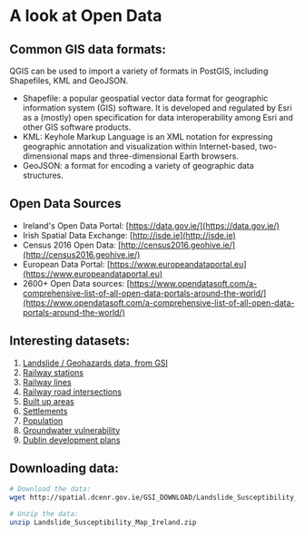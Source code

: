 # A look at Open Data

## Common GIS data formats:

QGIS can be used to import a variety of formats in PostGIS, including Shapefiles, KML and GeoJSON.

- Shapefile: a popular geospatial vector data format for geographic information system (GIS) software. It is developed and regulated by Esri as a (mostly) open specification for data interoperability among Esri and other GIS software products.
- KML: Keyhole Markup Language is an XML notation for expressing geographic annotation and visualization within Internet-based, two-dimensional maps and three-dimensional Earth browsers.
- GeoJSON:  a format for encoding a variety of geographic data structures.


## Open Data Sources
- Ireland's Open Data Portal: [https://data.gov.ie/](https://data.gov.ie/)
- Irish Spatial Data Exchange: [http://isde.ie](http://isde.ie)
- Census 2016 Open Data: [http://census2016.geohive.ie/](http://census2016.geohive.ie/)
- European Data Portal: [https://www.europeandataportal.eu](https://www.europeandataportal.eu)
- 2600+ Open Data sources: [https://www.opendatasoft.com/a-comprehensive-list-of-all-open-data-portals-around-the-world/](https://www.opendatasoft.com/a-comprehensive-list-of-all-open-data-portals-around-the-world/)


## Interesting datasets:

1. [Landslide / Geohazards data, from GSI](https://www.gsi.ie/en-ie/data-and-maps/Pages/Geohazards.aspx)
2. [Railway stations](https://data.gov.ie/dataset/railway-stations-osi-national-250k-map-of-ireland)
3. [Railway lines](https://data.gov.ie/dataset/rail-network-osi-national-250k-map-of-ireland)
4. [Railway road intersections](https://data.gov.ie/dataset/road-rail-intersections-osi-national-250k-map-of-ireland)
5. [Built up areas](https://data.gov.ie/dataset/built-up-areas-osi-national-250k-map-of-ireland)
6. [Settlements](https://data.gov.ie/dataset/settlements-ungeneralised-osi-national-statistical-boundaries)
7. [Population](https://data.gov.ie/dataset/centres-of-population-osi-national-placenames-gazetteer)
8. [Groundwater vulnerability](https://data.gov.ie/dataset/gsi-groundwater-vulnerability)
9. [Dublin development plans](https://data.gov.ie/dataset/development-plans-dublin-city)

## Downloading data:

```bash
# Download the data:
wget http://spatial.dcenr.gov.ie/GSI_DOWNLOAD/Landslide_Susceptibility_Map_Ireland.zip

# Unzip the data:
unzip Landslide_Susceptibility_Map_Ireland.zip
```
